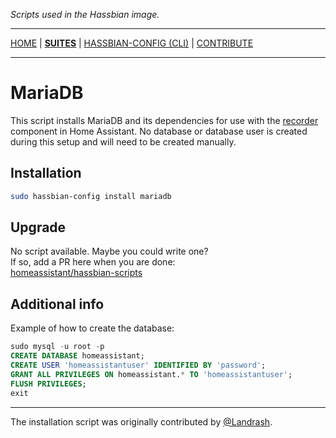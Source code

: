 _Scripts used in the Hassbian image._

***

[HOME](/hassbian-scripts/) | [**SUITES**](/hassbian-scripts/suites) | [HASSBIAN-CONFIG (CLI)](/hassbian-scripts/cli) | [CONTRIBUTE](/hassbian-scripts/contribute)

***

# MariaDB

This script installs MariaDB and its dependencies for use with the
[recorder][recorder] component in Home Assistant. No database or database user
is created during this setup and will need to be created manually.

## Installation

```bash
sudo hassbian-config install mariadb
```

## Upgrade

No script available. Maybe you could write one?  
If so, add a PR here when you are done:  
[homeassistant/hassbian-scripts][repo]

## Additional info

Example of how to create the database:

```sql
sudo mysql -u root -p
CREATE DATABASE homeassistant;
CREATE USER 'homeassistantuser' IDENTIFIED BY 'password';
GRANT ALL PRIVILEGES ON homeassistant.* TO 'homeassistantuser';
FLUSH PRIVILEGES;
exit
```

***

The installation script was originally contributed by [@Landrash][landrash].

<!--- Links --->
[landrash]: https://github.com/landrash
[recorder]: https://www.home-assistant.io/components/recorder
[repo]: https://github.com/home-assistant/hassbian-scripts/pulls
